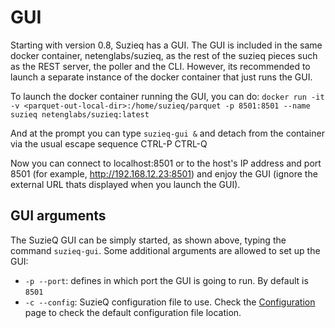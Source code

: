 # GUI

Starting with version 0.8, Suzieq has a GUI. The GUI is included in the same docker container, netenglabs/suzieq, as the rest of the suzieq pieces such as the REST server, the poller and the CLI. However, its recommended to launch a separate instance of the docker container that just runs the GUI.

To launch the docker container running the GUI, you can do:
```docker run -it -v <parquet-out-local-dir>:/home/suzieq/parquet -p 8501:8501 --name suzieq netenglabs/suzieq:latest```

And at the prompt you can type ```suzieq-gui &``` and detach from the container via the usual escape sequence CTRL-P CTRL-Q

Now you can connect to localhost:8501 or to the host's IP address and port 8501 (for example, http://192.168.12.23:8501) and enjoy the GUI (ignore the external URL thats displayed when you launch the GUI).

## GUI arguments
The SuzieQ GUI can be simply started, as shown above, typing the command `suzieq-gui`.
Some additional arguments are allowed to set up the GUI:

- `-p --port`: defines in which port the GUI is going to run. By default is `8501`
- `-c --config`: SuzieQ configuration file to use. Check the [Configuration](config_file.md) page to check the default configuration file location.
